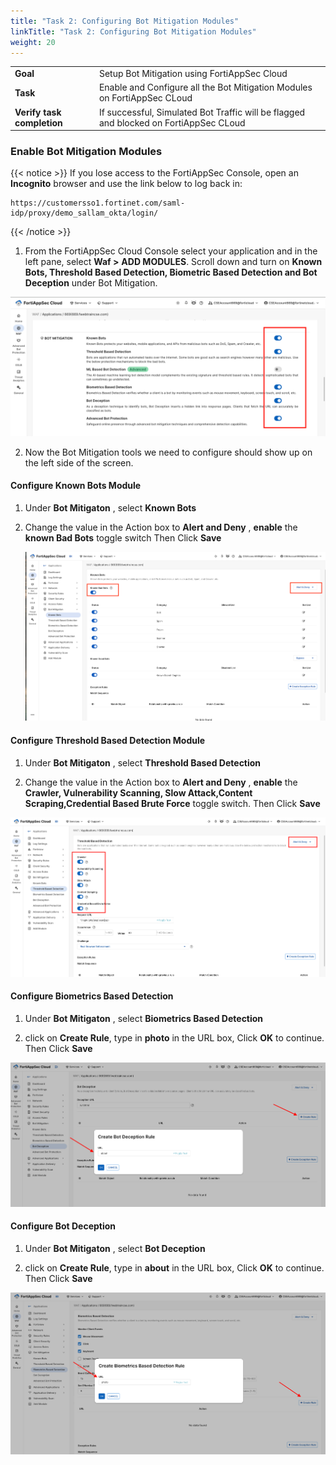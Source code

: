 ```yaml
---
title: "Task 2: Configuring Bot Mitigation Modules"
linkTitle: "Task 2: Configuring Bot Mitigation Modules"
weight: 20
---
```



|                            |    |  
|----------------------------| ----
| **Goal**                   | Setup Bot Mitigation using FortiAppSec Cloud
| **Task**                   | Enable and Configure all the Bot Mitigation Modules on FortiAppSec CLoud
| **Verify task completion** | If successful, Simulated Bot Traffic will be flagged and blocked on FortiAppSec CLoud 

### Enable Bot Mitigation Modules 

{{< notice >}}
If you lose access to the FortiAppSec Console, open an <strong>Incognito</strong> browser and use the link below to log back in:

<pre><code>https://customersso1.fortinet.com/saml-idp/proxy/demo_sallam_okta/login/</code></pre>
{{< /notice >}}

 1.  From the FortiAppSec Cloud Console select your application and in the left pane, select **Waf >** **ADD MODULES**.  Scroll down and turn on **Known Bots, Threshold Based Detection, Biometric Based Detection and Bot Deception** under Bot Mitigation.

   ![Enable-Bot](Bot-1.png)

2.  Now the Bot Mitigation tools we need to configure should show up on the left side of the screen. 


#### Configure Known Bots Module 

1. Under **Bot Mitigaton** , select **Known Bots**

2. Change the value in the Action box to **Alert and Deny** , **enable** the **known Bad Bots** toggle switch Then Click **Save**

   ![Known-Bots](Bot-2.png)

#### Configure Threshold Based Detection Module 

1.  Under **Bot Mitigaton** , select **Threshold Based Detection** 

2. Change the value in the Action box to **Alert and Deny** , **enable** the **Crawler, Vulnerability Scanning, Slow Attack,Content Scraping,Credential Based Brute Force** toggle switch. Then Click **Save**

![Threshold Based](Bot-3.png)

#### Configure Biometrics Based Detection 

1.  Under **Bot Mitigaton** , select **Biometrics Based Detection** 

2. click on **Create Rule**, type in **photo** in the URL box, Click **OK** to continue. Then Click **Save**

![Biometric](Bot-4.png)

#### Configure Bot Deception

1.  Under **Bot Mitigaton** , select **Bot Deception** 

2. click on **Create Rule**, type in **about** in the URL box, Click **OK** to continue. Then Click **Save**

![Bot Deception](Bot-5.png)